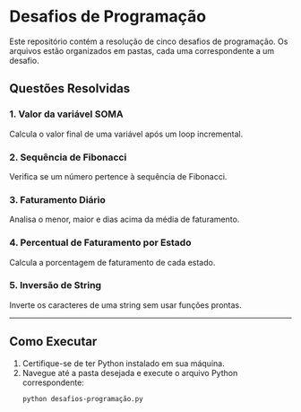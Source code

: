 # Desafios de Programação

Este repositório contém a resolução de cinco desafios de programação. Os arquivos estão organizados em pastas, cada uma correspondente a um desafio.

## Questões Resolvidas

### 1. Valor da variável SOMA
Calcula o valor final de uma variável após um loop incremental.

### 2. Sequência de Fibonacci
Verifica se um número pertence à sequência de Fibonacci.

### 3. Faturamento Diário
Analisa o menor, maior e dias acima da média de faturamento.

### 4. Percentual de Faturamento por Estado
Calcula a porcentagem de faturamento de cada estado.

### 5. Inversão de String
Inverte os caracteres de uma string sem usar funções prontas.

---

## Como Executar
1. Certifique-se de ter Python instalado em sua máquina.
2. Navegue até a pasta desejada e execute o arquivo Python correspondente:
   ```bash
   python desafios-programação.py
